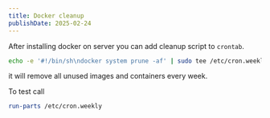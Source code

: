 ```yaml
---
title: Docker cleanup
publishDate: 2025-02-24
---
```


After installing docker on server you can add cleanup script to `crontab`.

```bash
echo -e '#!/bin/sh\ndocker system prune -af' | sudo tee /etc/cron.weekly/docker-prune > /dev/null && sudo chmod +x /etc/cron.weekly/docker-prune
```

it will remove all unused images and containers every week.

To test call

```bash
run-parts /etc/cron.weekly
```